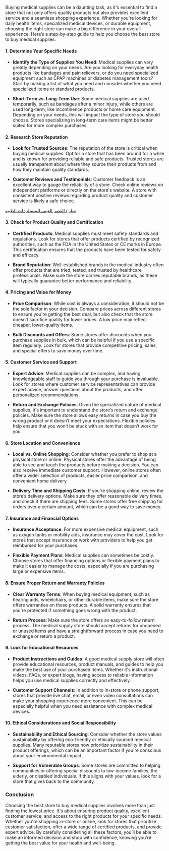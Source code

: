<p class="" data-start="178" data-end="633">Buying medical supplies can be a daunting task, as it's essential to find a store that not only offers quality products but also provides excellent service and a seamless shopping experience. Whether you're looking for daily health items, specialized medical devices, or durable equipment, choosing the right store can make a big difference in your overall experience. Here’s a step-by-step guide to help you choose the best store to buy medical supplies.</p>

<h4 class="" data-start="635" data-end="676">1. <strong data-start="643" data-end="676">Determine Your Specific Needs</strong></h4>
<ul data-start="680" data-end="1442">
 	<li class="" data-start="680" data-end="1062">
<p class="" data-start="682" data-end="1062"><strong data-start="682" data-end="724">Identify the Type of Supplies You Need</strong>: Medical supplies can vary greatly depending on your needs. Are you looking for everyday health products like bandages and pain relievers, or do you need specialized equipment such as CPAP machines or diabetes management tools? Start by making a list of what you need and consider whether you need specialized items or standard products.</p>
</li>
 	<li class="" data-start="1066" data-end="1442">
<p class="" data-start="1068" data-end="1442"><strong data-start="1068" data-end="1100">Short-Term vs. Long-Term Use</strong>: Some medical supplies are used temporarily, such as bandages after a minor injury, while others are used long-term, like incontinence products or home care equipment. Depending on your needs, this will impact the type of store you should choose. Stores specializing in long-term care items might be better suited for more complex purchases.</p>
</li>
</ul>
<h4 class="" data-start="1444" data-end="1481">2. <strong data-start="1452" data-end="1481">Research Store Reputation</strong></h4>
<ul data-start="1485" data-end="2128">
 	<li class="" data-start="1485" data-end="1814">
<p class="" data-start="1487" data-end="1814"><strong data-start="1487" data-end="1515">Look for Trusted Sources</strong>: The reputation of the store is critical when buying medical supplies. Opt for a store that has been around for a while and is known for providing reliable and safe products. Trusted stores are usually transparent about where they source their products from and how they maintain quality standards.</p>
</li>
 	<li class="" data-start="1818" data-end="2128">
<p class="" data-start="1820" data-end="2128"><strong data-start="1820" data-end="1857">Customer Reviews and Testimonials</strong>: Customer feedback is an excellent way to gauge the reliability of a store. Check online reviews on independent platforms or directly on the store's website. A store with consistent positive reviews regarding product quality and customer service is likely a safe choice.</p>
</li>
</ul>
<a href="https://medicalstore-eg.com/"><span data-sheets-root="1">شارع القصر العيني للمستلزمات الطبية</span></a>
<h4 class="" data-start="2130" data-end="2185">3. <strong data-start="2138" data-end="2185">Check for Product Quality and Certification</strong></h4>
<ul data-start="2189" data-end="2772">
 	<li class="" data-start="2189" data-end="2495">
<p class="" data-start="2191" data-end="2495"><strong data-start="2191" data-end="2213">Certified Products</strong>: Medical supplies must meet safety standards and regulations. Look for stores that offer products certified by recognized authorities, such as the FDA in the United States or CE marks in Europe. This certification ensures that the products have been tested for safety and efficacy.</p>
</li>
 	<li class="" data-start="2499" data-end="2772">
<p class="" data-start="2501" data-end="2772"><strong data-start="2501" data-end="2521">Brand Reputation</strong>: Well-established brands in the medical industry often offer products that are tried, tested, and trusted by healthcare professionals. Make sure the store carries reputable brands, as these will typically guarantee better performance and reliability.</p>
</li>
</ul>
<h4 class="" data-start="2774" data-end="2813">4. <strong data-start="2782" data-end="2813">Pricing and Value for Money</strong></h4>
<ul data-start="2817" data-end="3396">
 	<li class="" data-start="2817" data-end="3136">
<p class="" data-start="2819" data-end="3136"><strong data-start="2819" data-end="2839">Price Comparison</strong>: While cost is always a consideration, it should not be the sole factor in your decision. Compare prices across different stores to ensure you're getting the best deal, but also check that the store doesn’t sacrifice quality for lower prices. A low price may reflect cheaper, lower-quality items.</p>
</li>
 	<li class="" data-start="3140" data-end="3396">
<p class="" data-start="3142" data-end="3396"><strong data-start="3142" data-end="3171">Bulk Discounts and Offers</strong>: Some stores offer discounts when you purchase supplies in bulk, which can be helpful if you use a specific item regularly. Look for stores that provide competitive pricing, sales, and special offers to save money over time.</p>
</li>
</ul>
<h4 class="" data-start="3398" data-end="3438">5. <strong data-start="3406" data-end="3438">Customer Service and Support</strong></h4>
<ul data-start="3442" data-end="4101">
 	<li class="" data-start="3442" data-end="3735">
<p class="" data-start="3444" data-end="3735"><strong data-start="3444" data-end="3461">Expert Advice</strong>: Medical supplies can be complex, and having knowledgeable staff to guide you through your purchase is invaluable. Look for stores where customer service representatives can provide expert advice, answer questions about the products, and offer personalized recommendations.</p>
</li>
 	<li class="" data-start="3739" data-end="4101">
<p class="" data-start="3741" data-end="4101"><strong data-start="3741" data-end="3773">Return and Exchange Policies</strong>: Given the specialized nature of medical supplies, it's important to understand the store’s return and exchange policies. Make sure the store allows easy returns in case you buy the wrong product or it doesn’t meet your expectations. Flexible policies help ensure that you won’t be stuck with an item that doesn’t work for you.</p>
</li>
</ul>
<h4 class="" data-start="4103" data-end="4145">6. <strong data-start="4111" data-end="4145">Store Location and Convenience</strong></h4>
<ul data-start="4149" data-end="4822">
 	<li class="" data-start="4149" data-end="4524">
<p class="" data-start="4151" data-end="4524"><strong data-start="4151" data-end="4180">Local vs. Online Shopping</strong>: Consider whether you prefer to shop at a physical store or online. Physical stores offer the advantage of being able to see and touch the products before making a decision. You can also receive immediate customer support. However, online stores often offer a wider selection of products, easier price comparison, and convenient home delivery.</p>
</li>
 	<li class="" data-start="4528" data-end="4822">
<p class="" data-start="4530" data-end="4822"><strong data-start="4530" data-end="4566">Delivery Time and Shipping Costs</strong>: If you’re shopping online, review the store’s delivery options. Make sure they offer reasonable delivery times, and check if there are shipping fees. Some stores offer free shipping for orders over a certain amount, which can be a good way to save money.</p>
</li>
</ul>
<h4 class="" data-start="4824" data-end="4867">7. <strong data-start="4832" data-end="4867">Insurance and Financial Options</strong></h4>
<ul data-start="4871" data-end="5355">
 	<li class="" data-start="4871" data-end="5113">
<p class="" data-start="4873" data-end="5113"><strong data-start="4873" data-end="4897">Insurance Acceptance</strong>: For more expensive medical equipment, such as oxygen tanks or mobility aids, insurance may cover the cost. Look for stores that accept insurance or work with providers to help you get reimbursed for your purchases.</p>
</li>
 	<li class="" data-start="5117" data-end="5355">
<p class="" data-start="5119" data-end="5355"><strong data-start="5119" data-end="5145">Flexible Payment Plans</strong>: Medical supplies can sometimes be costly. Choose stores that offer financing options or flexible payment plans to make it easier to manage the costs, especially if you are purchasing large or expensive items.</p>
</li>
</ul>
<h4 class="" data-start="5357" data-end="5411">8. <strong data-start="5365" data-end="5411">Ensure Proper Return and Warranty Policies</strong></h4>
<ul data-start="5415" data-end="5925">
 	<li class="" data-start="5415" data-end="5678">
<p class="" data-start="5417" data-end="5678"><strong data-start="5417" data-end="5441">Clear Warranty Terms</strong>: When buying medical equipment, such as hearing aids, wheelchairs, or other durable items, make sure the store offers warranties on these products. A solid warranty ensures that you're protected if something goes wrong with the product.</p>
</li>
 	<li class="" data-start="5682" data-end="5925">
<p class="" data-start="5684" data-end="5925"><strong data-start="5684" data-end="5702">Return Process</strong>: Make sure the store offers an easy-to-follow return process. The medical supply store should accept returns for unopened or unused items and have a straightforward process in case you need to exchange or return a product.</p>
</li>
</ul>
<h4 class="" data-start="5927" data-end="5969">9. <strong data-start="5935" data-end="5969">Look for Educational Resources</strong></h4>
<ul data-start="5973" data-end="6599">
 	<li class="" data-start="5973" data-end="6318">
<p class="" data-start="5975" data-end="6318"><strong data-start="5975" data-end="6010">Product Instructions and Guides</strong>: A good medical supply store will often provide educational resources, product manuals, and guides to help you make the best use of your purchased items. Whether it's instructional videos, FAQs, or expert blogs, having access to reliable information helps you use medical supplies correctly and effectively.</p>
</li>
 	<li class="" data-start="6322" data-end="6599">
<p class="" data-start="6324" data-end="6599"><strong data-start="6324" data-end="6353">Customer Support Channels</strong>: In addition to in-store or phone support, stores that provide live chat, email, or even video consultations can make your shopping experience more convenient. This can be especially helpful when you need assistance with complex medical devices.</p>
</li>
</ul>
<h4 class="" data-start="6601" data-end="6662">10. <strong data-start="6610" data-end="6662">Ethical Considerations and Social Responsibility</strong></h4>
<ul data-start="6666" data-end="7252">
 	<li class="" data-start="6666" data-end="6987">
<p class="" data-start="6668" data-end="6987"><strong data-start="6668" data-end="6707">Sustainability and Ethical Sourcing</strong>: Consider whether the store values sustainability by offering eco-friendly or ethically sourced medical supplies. Many reputable stores now prioritize sustainability in their product offerings, which can be an important factor if you're conscious about your environmental impact.</p>
</li>
 	<li class="" data-start="6991" data-end="7252">
<p class="" data-start="6993" data-end="7252"><strong data-start="6993" data-end="7026">Support for Vulnerable Groups</strong>: Some stores are committed to helping communities or offering special discounts to low-income families, the elderly, or disabled individuals. If this aligns with your values, look for a store that gives back to the community.</p>
</li>
</ul>
<h3 class="" data-start="7254" data-end="7268">Conclusion</h3>
<p class="" data-start="7270" data-end="7842">Choosing the best store to buy medical supplies involves more than just finding the lowest price. It's about ensuring product quality, excellent customer service, and access to the right products for your specific needs. Whether you're shopping in-store or online, look for stores that prioritize customer satisfaction, offer a wide range of certified products, and provide expert advice. By carefully considering all these factors, you’ll be able to make an informed decision and shop with confidence, knowing you're getting the best value for your health and well-being.</p>
